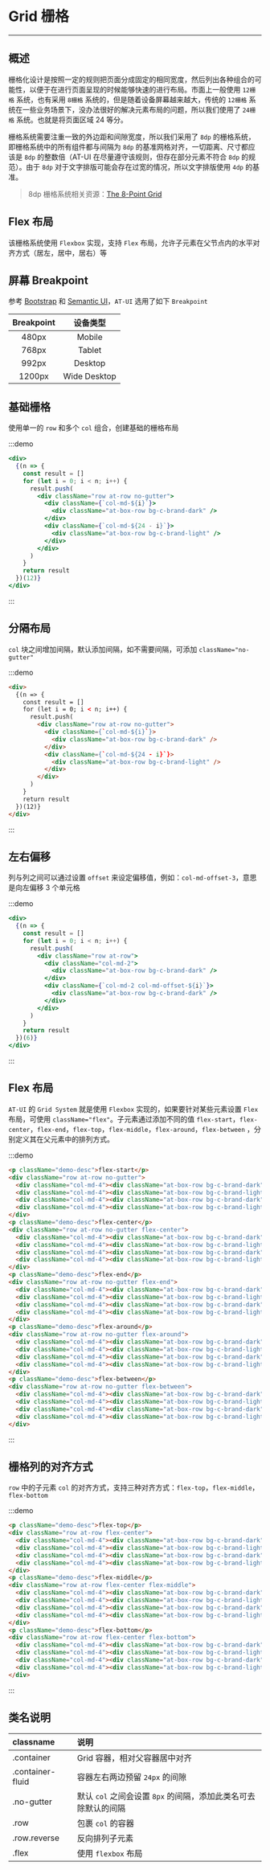 # Grid 栅格

---

## 概述

栅格化设计是按照一定的规则把页面分成固定的相同宽度，然后列出各种组合的可能性，以便于在进行页面呈现的时候能够快速的进行布局。市面上一般使用 `12栅格` 系统，也有采用 `8栅格` 系统的，但是随着设备屏幕越来越大，传统的 `12栅格` 系统在一些业务场景下，没办法很好的解决元素布局的问题，所以我们使用了 `24栅格` 系统。也就是将页面区域 24 等分。

栅格系统需要注重一致的外边距和间隙宽度，所以我们采用了 `8dp` 的栅格系统，即栅格系统中的所有组件都与间隔为 `8dp` 的基准网格对齐，一切距离、尺寸都应该是 `8dp` 的整数倍（AT-UI 在尽量遵守该规则，但存在部分元素不符合 `8dp` 的规范）。由于 `8dp` 对于文字排版可能会存在过宽的情况，所以文字排版使用 `4dp` 的基准。

> 8dp 栅格系统相关资源：[The 8-Point Grid](https://spec.fm/specifics/8-pt-grid)

## Flex 布局

该栅格系统使用 `Flexbox` 实现，支持 `Flex` 布局，允许子元素在父节点内的水平对齐方式（居左，居中，居右）等

## 屏幕 Breakpoint

参考 [Bootstrap](http://getbootstrap.com/css/#grid-media-queries) 和 [Semantic UI](https://semantic-ui.com/elements/container.html)，`AT-UI` 选用了如下 `Breakpoint`

| Breakpoint |   设备类型   |
| :--------: | :----------: |
|   480px    |    Mobile    |
|   768px    |    Tablet    |
|   992px    |   Desktop    |
|   1200px   | Wide Desktop |

## 基础栅格

使用单一的 `row` 和多个 `col` 组合，创建基础的栅格布局

:::demo

```jsx
<div>
  {(n => {
    const result = []
    for (let i = 0; i < n; i++) {
      result.push(
        <div className="row at-row no-gutter">
          <div className={`col-md-${i}`}>
            <div className="at-box-row bg-c-brand-dark" />
          </div>
          <div className={`col-md-${24 - i}`}>
            <div className="at-box-row bg-c-brand-light" />
          </div>
        </div>
      )
    }
    return result
  })(12)}
</div>
```

:::

## 分隔布局

`col` 块之间增加间隔，默认添加间隔，如不需要间隔，可添加 `className="no-gutter"`

:::demo

```html
<div>
  {(n => {
    const result = []
    for (let i = 0; i < n; i++) {
      result.push(
        <div className="row at-row no-gutter">
          <div className={`col-md-${i}`}>
            <div className="at-box-row bg-c-brand-dark" />
          </div>
          <div className={`col-md-${24 - i}`}>
            <div className="at-box-row bg-c-brand-light" />
          </div>
        </div>
      )
    }
    return result
  })(12)}
</div>
```

:::

## 左右偏移

列与列之间可以通过设置 `offset` 来设定偏移值，例如：`col-md-offset-3`，意思是向左偏移 3 个单元格

:::demo

```jsx
<div>
  {(n => {
    const result = []
    for (let i = 0; i < n; i++) {
      result.push(
        <div className="row at-row">
          <div className="col-md-2">
            <div className="at-box-row bg-c-brand-dark" />
          </div>
          <div className={`col-md-2 col-md-offset-${i}`}>
            <div className="at-box-row bg-c-brand-dark" />
          </div>
        </div>
      )
    }
    return result
  })(6)}
</div>
```

:::

## Flex 布局

`AT-UI` 的 `Grid System` 就是使用 `Flexbox` 实现的，如果要针对某些元素设置 `Flex` 布局，可使用 `className="flex"`。子元素通过添加不同的值 `flex-start`，`flex-center`，`flex-end`，`flex-top`，`flex-middle`，`flex-around`，`flex-between` ，分别定义其在父元素中的排列方式。

:::demo

```html
<p className="demo-desc">flex-start</p>
<div className="row at-row no-gutter">
  <div className="col-md-4"><div className="at-box-row bg-c-brand-dark"></div></div>
  <div className="col-md-4"><div className="at-box-row bg-c-brand-light"></div></div>
  <div className="col-md-4"><div className="at-box-row bg-c-brand-dark"></div></div>
  <div className="col-md-4"><div className="at-box-row bg-c-brand-light"></div></div>
</div>
<p className="demo-desc">flex-center</p>
<div className="row at-row no-gutter flex-center">
  <div className="col-md-4"><div className="at-box-row bg-c-brand-dark"></div></div>
  <div className="col-md-4"><div className="at-box-row bg-c-brand-light"></div></div>
  <div className="col-md-4"><div className="at-box-row bg-c-brand-dark"></div></div>
  <div className="col-md-4"><div className="at-box-row bg-c-brand-light"></div></div>
</div>
<p className="demo-desc">flex-end</p>
<div className="row at-row no-gutter flex-end">
  <div className="col-md-4"><div className="at-box-row bg-c-brand-dark"></div></div>
  <div className="col-md-4"><div className="at-box-row bg-c-brand-light"></div></div>
  <div className="col-md-4"><div className="at-box-row bg-c-brand-dark"></div></div>
  <div className="col-md-4"><div className="at-box-row bg-c-brand-light"></div></div>
</div>
<p className="demo-desc">flex-around</p>
<div className="row at-row no-gutter flex-around">
  <div className="col-md-4"><div className="at-box-row bg-c-brand-dark"></div></div>
  <div className="col-md-4"><div className="at-box-row bg-c-brand-light"></div></div>
  <div className="col-md-4"><div className="at-box-row bg-c-brand-dark"></div></div>
  <div className="col-md-4"><div className="at-box-row bg-c-brand-light"></div></div>
</div>
<p className="demo-desc">flex-between</p>
<div className="row at-row no-gutter flex-between">
  <div className="col-md-4"><div className="at-box-row bg-c-brand-dark"></div></div>
  <div className="col-md-4"><div className="at-box-row bg-c-brand-light"></div></div>
  <div className="col-md-4"><div className="at-box-row bg-c-brand-dark"></div></div>
  <div className="col-md-4"><div className="at-box-row bg-c-brand-light"></div></div>
</div>
```

:::

## 栅格列的对齐方式

`row` 中的子元素 `col` 的对齐方式，支持三种对齐方式：`flex-top`，`flex-middle`，`flex-bottom`

:::demo

```html
<p className="demo-desc">flex-top</p>
<div className="row at-row flex-center">
  <div className="col-md-4"><div className="at-box-row bg-c-brand-dark"></div></div>
  <div className="col-md-4"><div className="at-box-row bg-c-brand-light" style="height: 100px"></div></div>
  <div className="col-md-4"><div className="at-box-row bg-c-brand-dark" style="height: 70px"></div></div>
  <div className="col-md-4"><div className="at-box-row bg-c-brand-light" style="height: 120px"></div></div>
</div>
<p className="demo-desc">flex-middle</p>
<div className="row at-row flex-center flex-middle">
  <div className="col-md-4"><div className="at-box-row bg-c-brand-dark"></div></div>
  <div className="col-md-4"><div className="at-box-row bg-c-brand-light" style="height: 100px"></div></div>
  <div className="col-md-4"><div className="at-box-row bg-c-brand-dark" style="height: 70px"></div></div>
  <div className="col-md-4"><div className="at-box-row bg-c-brand-light" style="height: 120px"></div></div>
</div>
<p className="demo-desc">flex-bottom</p>
<div className="row at-row flex-center flex-bottom">
  <div className="col-md-4"><div className="at-box-row bg-c-brand-dark"></div></div>
  <div className="col-md-4"><div className="at-box-row bg-c-brand-light" style="height: 100px"></div></div>
  <div className="col-md-4"><div className="at-box-row bg-c-brand-dark" style="height: 70px"></div></div>
  <div className="col-md-4"><div className="at-box-row bg-c-brand-light" style="height: 120px"></div></div>
</div>
```

:::

## 类名说明

| classname        | 说明                                                           |
| :--------------- | :------------------------------------------------------------- |
| .container       | Grid 容器，相对父容器居中对齐                                  |
| .container-fluid | 容器左右两边预留 `24px` 的间隙                                 |
| .no-gutter       | 默认 `col` 之间会设置 `8px` 的间隔，添加此类名可去除默认的间隔 |
| .row             | 包裹 `col` 的容器                                              |
| .row.reverse     | 反向排列子元素                                                 |
| .flex            | 使用 `flexbox` 布局                                            |
